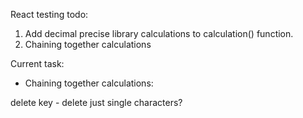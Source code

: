 React testing todo:


1. Add decimal precise library calculations to calculation() function.
2. Chaining together calculations

Current task:
- Chaining together calculations:

delete key - delete just single characters?
